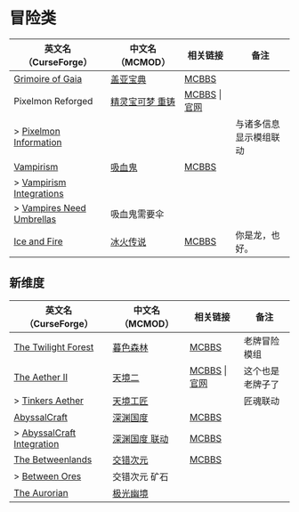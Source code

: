 # 冒险类

| 英文名（CurseForge）                                                                              | 中文名（MCMOD）                                         | 相关链接                                                                              | 备注                   |
| ------------------------------------------------------------------------------------------------- | ------------------------------------------------------- | ------------------------------------------------------------------------------------- | ---------------------- |
| [Grimoire of Gaia](https://www.curseforge.com/minecraft/mc-mods/grimoire-of-gaia)                 | [盖亚宝典](https://www.mcmod.cn/class/399.html)         | [MCBBS](https://www.mcbbs.net/thread-679274-1-1.html)                                 |                        |
| Pixelmon Reforged                                                                                 | [精灵宝可梦 重铸](https://www.mcmod.cn/class/1190.html) | [MCBBS](https://www.mcbbs.net/thread-291020-1-1.html) \| [官网](https://reforged.gg/) |                        |
| > [Pixelmon Information](https://www.curseforge.com/minecraft/mc-mods/pixelmon-information)       |                                                         |                                                                                       | 与诸多信息显示模组联动 |
| [Vampirism](https://www.curseforge.com/minecraft/mc-mods/vampirism-become-a-vampire)              | [吸血鬼](https://www.mcmod.cn/class/930.html)           | [MCBBS](https://www.mcbbs.net/thread-771842-1-1.html)                                 |                        |
| > [Vampirism Integrations](https://www.curseforge.com/minecraft/mc-mods/vampirism-integrations)   |                                                         |                                                                                       |                        |
| > [Vampires Need Umbrellas](https://www.curseforge.com/minecraft/mc-mods/vampires-need-umbrellas) | 吸血鬼需要伞                                            |                                                                                       |                        |
| [Ice and Fire](https://www.curseforge.com/minecraft/mc-mods/ice-and-fire-dragons)                 | [冰火传说](https://www.mcmod.cn/class/770.html)         | [MCBBS](https://www.mcbbs.net/thread-847008-1-1.html)                                 | 你是龙，也好。         |

## 新维度

| 英文名（CurseForge）                                                                                | 中文名（MCMOD）                                       | 相关链接                                                                                  | 备注             |
| --------------------------------------------------------------------------------------------------- | ----------------------------------------------------- | ----------------------------------------------------------------------------------------- | ---------------- |
| [The Twilight Forest](https://www.curseforge.com/minecraft/mc-mods/the-twilight-forest)             | [暮色森林](https://www.mcmod.cn/class/61.html)        | [MCBBS](https://www.mcbbs.net/thread-733312-1-1.html)                                     | 老牌冒险模组     |
| [The Aether II](https://www.curseforge.com/minecraft/mc-mods/the-aether-ii)                         | [天境二](https://www.mcmod.cn/class/1137.html)        | [MCBBS](https://www.mcbbs.net/thread-797818-1-1.html) \| [官网](https://gildedgames.com/) | 这个也是老牌子了 |
| > [Tinkers Aether](https://www.curseforge.com/minecraft/mc-mods/tinkers-aether)                     | [天境工匠](https://www.mcmod.cn/class/2160.html)      |                                                                                           | 匠魂联动         |
| [AbyssalCraft](https://www.curseforge.com/minecraft/mc-mods/abyssalcraft)                           | [深渊国度](https://www.mcmod.cn/class/508.html)       | [MCBBS](https://www.mcbbs.net/thread-664279-1-1.html)                                     |                  |
| > [AbyssalCraft Integration](https://www.curseforge.com/minecraft/mc-mods/abyssalcraft-integration) | [深渊国度 联动](https://www.mcmod.cn/class/1372.html) | [MCBBS](https://www.mcbbs.net/thread-672323-1-1.html)                                     |                  |
| [The Betweenlands](https://www.curseforge.com/minecraft/mc-mods/angry-pixel-the-betweenlands-mod)   | [交错次元](https://www.mcmod.cn/class/499.html)       | [MCBBS](https://www.mcbbs.net/thread-804242-1-1.html)                                     |                  |
| > [Between Ores](https://www.curseforge.com/minecraft/mc-mods/between-ores)                         | 交错次元 矿石                                         |                                                                                           |                  |
| [The Aurorian](https://www.curseforge.com/minecraft/mc-mods/the-aurorian)                           | [极光幽境](https://www.mcmod.cn/class/2383.html)      |                                                                                           |                  |
